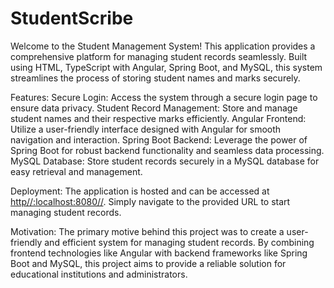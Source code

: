 # StudentScribe

Welcome to the Student Management System! This application provides a comprehensive platform for managing student records seamlessly. Built using HTML, TypeScript with Angular, Spring Boot, and MySQL, this system streamlines the process of storing student names and marks securely.

Features:
Secure Login: Access the system through a secure login page to ensure data privacy.
Student Record Management: Store and manage student names and their respective marks efficiently.
Angular Frontend: Utilize a user-friendly interface designed with Angular for smooth navigation and interaction.
Spring Boot Backend: Leverage the power of Spring Boot for robust backend functionality and seamless data processing.
MySQL Database: Store student records securely in a MySQL database for easy retrieval and management.

Deployment:
The application is hosted and can be accessed at [http//:localhost:8080//](http//:localhost:8080//). Simply navigate to the provided URL to start managing student records.

Motivation:
The primary motive behind this project was to create a user-friendly and efficient system for managing student records. By combining frontend technologies like Angular with backend frameworks like Spring Boot and MySQL, this project aims to provide a reliable solution for educational institutions and administrators.

